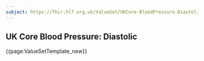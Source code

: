 ```yaml
---
subject: https://fhir.hl7.org.uk/ValueSet/UKCore-BloodPressure-Diastolic
---
```

## UK Core Blood Pressure: Diastolic

{{page:ValueSetTemplate_new}}
